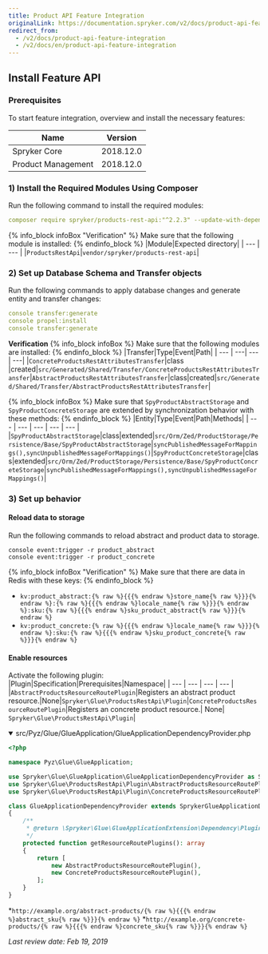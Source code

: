 ```yaml
---
title: Product API Feature Integration
originalLink: https://documentation.spryker.com/v2/docs/product-api-feature-integration
redirect_from:
  - /v2/docs/product-api-feature-integration
  - /v2/docs/en/product-api-feature-integration
---
```


## Install Feature API

### Prerequisites

To start feature integration, overview and install the necessary features:

| Name | Version |
| --- | --- |
| Spryker Core | 2018.12.0 |
| Product Management | 2018.12.0 |

### 1) Install the Required Modules Using Composer

Run the following command to install the required modules:

```yaml
composer require spryker/products-rest-api:"^2.2.3" --update-with-dependencies
```
{% info_block infoBox "Verification" %}
Make sure that the following module is installed:
{% endinfo_block %}
|Module|Expected directory|
| --- | --- |
|`ProductsRestApi`|`vendor/spryker/products-rest-api`|
### 2) Set up Database Schema and Transfer objects
Run the following commands to apply database changes and generate entity and transfer changes:
```yaml
console transfer:generate
console propel:install
console transfer:generate 
```
**Verification**
{% info_block infoBox %}
Make sure that the following modules are installed:
{% endinfo_block %}
|Transfer|Type|Event|Path|
| --- | ---| --- | ---| 
|`ConcreteProductsRestAttributesTransfer`|class |created|`src/Generated/Shared/Transfer/ConcreteProductsRestAttributesTransfer`|`AbstractProductsRestAttributesTransfer`|class|created|`src/Generated/Shared/Transfer/AbstractProductsRestAttributesTransfer`|
         
{% info_block infoBox %}
Make sure that `SpyProductAbstractStorage` and `SpyProductConcreteStorage` are extended by synchronization behavior with these methods:
{% endinfo_block %}
 |Entity|Type|Event|Path|Methods|
 | --- | --- | --- | --- | --- |
|`SpyProductAbstractStorage`|class|extended|`src/Orm/Zed/ProductStorage/Persistence/Base/SpyProductAbstractStorage`|`syncPublishedMessageForMappings(),syncUnpublishedMessageForMappings()`|`SpyProductConcreteStorage`|class|extended|`src/Orm/Zed/ProductStorage/Persistence/Base/SpyProductConcreteStorage`|`syncPublishedMessageForMappings(),syncUnpublishedMessageForMappings()`|
### 3) Set up behavior
#### Reload data to storage
Run the following commands to reload abstract and product data to storage.
```shell
console event:trigger -r product_abstract
console event:trigger -r product_concrete 
```

{% info_block infoBox "Verification" %}
Make sure that there are data in Redis with these keys:
{% endinfo_block %}
* `kv:product_abstract:{% raw %}{{{% endraw %}store_name{% raw %}}}{% endraw %}:{% raw %}{{{% endraw %}locale_name{% raw %}}}{% endraw %}:sku:{% raw %}{{{% endraw %}sku_product_abstract{% raw %}}}{% endraw %}`
* `kv:product_concrete:{% raw %}{{{% endraw %}locale_name{% raw %}}}{% endraw %}:sku:{% raw %}{{{% endraw %}sku_product_concrete{% raw %}}}{% endraw %}`

#### Enable resources
Activate the following plugin:
|Plugin|Specification|Prerequisites|Namespace|
 | --- | --- | --- | --- |
|`AbstractProductsResourceRoutePlugin`|Registers an abstract product resource.|None|`Spryker\Glue\ProductsRestApi\Plugin`|`ConcreteProductsResourceRoutePlugin`|Registers an concrete product resource.| None| `Spryker\Glue\ProductsRestApi\Plugin`|

<details open>   
<summary>src/Pyz/Glue/GlueApplication/GlueApplicationDependencyProvider.php</summary>
 
```php
<?php

namespace Pyz\Glue\GlueApplication;

use Spryker\Glue\GlueApplication\GlueApplicationDependencyProvider as SprykerGlueApplicationDependencyProvider;
use Spryker\Glue\ProductsRestApi\Plugin\AbstractProductsResourceRoutePlugin;
use Spryker\Glue\ProductsRestApi\Plugin\ConcreteProductsResourceRoutePlugin;

class GlueApplicationDependencyProvider extends SprykerGlueApplicationDependencyProvider
{
    /**
     * @return \Spryker\Glue\GlueApplicationExtension\Dependency\Plugin\ResourceRoutePluginInterface[]
     */
    protected function getResourceRoutePlugins(): array
    {
        return [
            new AbstractProductsResourceRoutePlugin(),
            new ConcreteProductsResourceRoutePlugin(),
        ];
    }
} 
```

</details>

*`http://example.org/abstract-products/{% raw %}{{{% endraw %}abstract_sku{% raw %}}}{% endraw %}`
*`http://example.org/concrete-products/{% raw %}{{{% endraw %}concrete_sku{% raw %}}}{% endraw %}`

*Last review date: Feb 19, 2019* 
